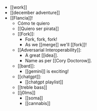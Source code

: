 - [[work]]
- [[december adventure]]
- [[Flancia]]!
  - Cómo te quiero
  - [[Quiero ser pirata]]
  - [[Fork]]:
    - Fork, fork, fork!
    - As we [[merge]] we'll [[fork]]!
  - [[Adversarial Interoperability]]:
    - A great [[idea]].
    - Name as per [[Cory Doctorow]].
  - [[bard]]:
    - [[gemini]] is exciting!
  - [[chatgpt]]:
    - [[chatgpt playlist]]
  - [[treble bass]]
  - [[j0lms]]
    - [[soma]]
    - [[cannabis]]
